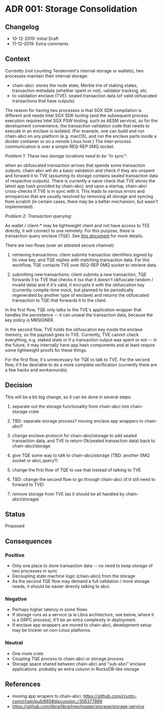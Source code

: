 # ADR 001: Storage Consolidation

## Changelog
* 10-12-2019: Initial Draft
* 11-12-2019: Extra comments

## Context
Currently (not counting Tendermint's internal storage or wallets), two processes maintain their internal storage:

* chain-abci: stores the node state, Merkle trie of staking states, transaction metadata (whether spent or not),
validator tracking, etc.
* tx-validation enclave (TVE): sealed transaction data (of valid obfuscated transactions that have outputs)

The reason for having two processes is that SGX SDK compilation is different and needs Intel SGX SDK tooling
(and the subsequent process execution requires Intel SGX PSW tooling, such as AESM service),
so for the development convenience, the transaction validation code that needs to execute in an enclave
is isolated. (For example, one can build and run chain-abci on any platform (e.g. macOS), 
and run the enclave parts inside a docker container or on a remote Linux host.)
The inter-process communication is over a simple REQ-REP 0MQ socket.

*Problem 1: These two storage locations need to be "in sync"*:

when an obfuscated transaction arrives that spends some transaction outputs, chain-abci will do a basic validation and check if they are unspent and forward it to TVE (assuming its storage contains
sealed transaction data of respective outputs). There is currently a naive check that TVE
stores the latest app hash provided by chain-abci; and upon a startup, chain-abci cross-checks if TVE is in sync with it. This leads to various errors and annoyances that are usually resolved by removing all storage and syncing from scratch (in certain cases, there may be a better mechanism, but wasn't implemented).

*Problem 2: Transaction querying*:

As wallet / client-* may be lightweight client and not have access to TEE directly, it will connect to one remotely.
For this purpose, there is transaction query enclave (TQE). See [this document](https://github.com/crypto-com/chain-docs/blob/master/plan.md#transaction-query-enclave-tqe-optional--for-client-infrastructure) for more details.

There are two flows (over an attested secure channel):

1. retrieving transactions: client submits transaction identifiers signed by its view key, and TQE replies with matching transaction data. For this workflow, TQE contacts TVE over REQ-REP 0MQ socket to retrieve data.

2. submitting new transactions: client submits a new transaction, TQE forwards it to TVE that checks it (so that it doesn't obfuscate random / invalid data) and if it's valid, it encrypts it with the obfuscation key (currently compile-time mock, but planned to be periodically regenerated
by another type of enclave) and returns the obfuscated transaction to TQE that forwards it to the client.

In the first flow, TQE only talks to the TVE's application wrapper that handles the persistence -- it can unseal
the transaction data, because the key policy is MRSIGNER. 

In the second flow, TVE holds the obfuscation key inside the enclave memory, so the payload goes to TVE.
Currently, TVE cannot check everything, e.g. staked state or if a transaction output was spent or not
-- in the future, it may internally have app hash components and at least require some lightweight proofs
for these things.

For the first flow, it's unnecessary for TQE to talk to TVE. For the second flow, it'll be desirable
to do a more complete verification (currently there are a few hacks and workarounds).

## Decision
This will be a bit big change, so it can be done in several steps:

1. separate out the storage functionality from chain-abci into chain-storage crate

2. TBD: separate storage process? moving enclave app wrappers to chain-abci?

3. change enclave-protocol for chain-abci/storage to add sealed transaction data, and TVE to return Ok(sealed transaction data) back to chain-abci/storage

4. give TQE some way to talk to chain-abci/storage (TBD: another 0MQ socket or abci_query?)

5. change the first flow of TQE to use that instead of talking to TVE

6. TBD: change the second flow to go through chain-abci (it'd still need to forward to TVE)

7. remove storage from TVE (as it should be all handled by chain-abci/storage)

## Status

Proposed

## Consequences

### Positive

* Only one place to store transaction data -- no need to keep storage of two processes in sync
* Decoupling state machine logic (chain-abci) from the storage
* As the second TQE flow may demand a full validation / more storage needs, it should be easier directly talking to abci.

### Negative
* Perhaps higher latency in some flows
* If storage runs as a service (a la Libra architecture, see below, where it is a GRPC process), it'll be an extra complexity in deployment.
* If enclave app wrappers are moved to chain-abci, development setup may be trickier on non-Linux platforms.

### Neutral
* One more crate
* Coupling TQE process to chain-abci or storage process
* Storage space shared between chain-abci and "sub-abci" enclave applications: probably an extra column in RocksDB-like storage

## References

* moving app wrapers to chain-abci: https://github.com/crypto-com/chain/pull/665#discussion_r356377869
* https://github.com/libra/libra/tree/master/storage/storage-service
